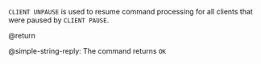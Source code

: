 `CLIENT UNPAUSE` is used to resume command processing for all clients that were
paused by `CLIENT PAUSE`.

@return

@simple-string-reply: The command returns `OK`
